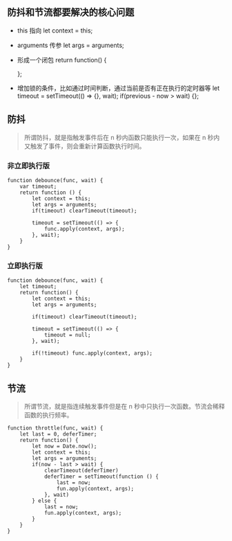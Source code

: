 ## 防抖和节流都要解决的核心问题

-   this 指向
    let context = this;
-   arguments 传参
    let args = arguments;
-   形成一个闭包
    return function() {

    };

-   增加锁的条件，比如通过时间判断，通过当前是否有正在执行的定时器等
    let timeout = setTimeout(() => {}, wait);
    if(previous - now > wait) {};

## 防抖

> 所谓防抖，就是指触发事件后在 n 秒内函数只能执行一次，如果在 n 秒内又触发了事件，则会重新计算函数执行时间。

### 非立即执行版

```
function debounce(func, wait) {
    var timeout;
    return function () {
        let context = this;
        let args = arguments;
        if(timeout) clearTimeout(timeout);

        timeout = setTimeout(() => {
            func.apply(context, args);
        }, wait);
    }
}
```

### 立即执行版

```
function debounce(func, wait) {
    let timeout;
    return function() {
        let context = this;
        let args = arguments;

        if(timeout) clearTimeout(timeout);

        timeout = setTimeout(() => {
            timeout = null;
        }, wait);

        if(!timeout) func.apply(context, args);
    }
}
```

## 节流

> 所谓节流，就是指连续触发事件但是在 n 秒中只执行一次函数。节流会稀释函数的执行频率。

```
function throttle(func, wait) {
    let last = 0, deferTimer;
    return function() {
        let now = Date.now();
        let context = this;
        let args = arguments;
        if(now - last > wait) {
            clearTimeout(deferTimer)
            deferTimer = setTimeout(function () {
                last = now;
                fun.apply(context, args);
            }, wait)
        } else {
            last = now;
            fun.apply(context, args);
        }
    }
}
```

